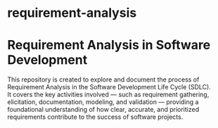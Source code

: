 # requirement-analysis
# Requirement Analysis in Software Development
This repository is created to explore and document the process of Requirement Analysis in the Software Development Life Cycle (SDLC).  
It covers the key activities involved — such as requirement gathering, elicitation, documentation, modeling, and validation — providing a foundational understanding of how clear, accurate, and prioritized requirements contribute to the success of software projects.
